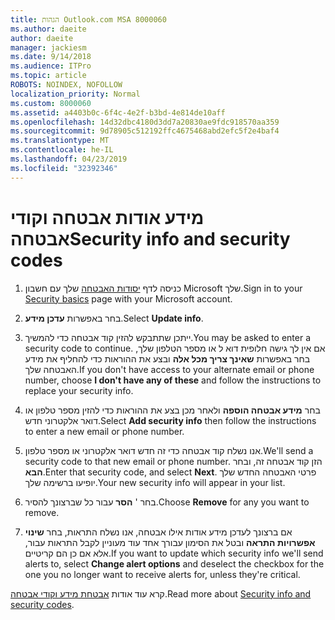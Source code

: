 ```yaml
---
title: הגהות Outlook.com MSA 8000060
ms.author: daeite
author: daeite
manager: jackiesm
ms.date: 9/14/2018
ms.audience: ITPro
ms.topic: article
ROBOTS: NOINDEX, NOFOLLOW
localization_priority: Normal
ms.custom: 8000060
ms.assetid: a4403b0c-6f4c-4e2f-b3bd-4e814de10aff
ms.openlocfilehash: 14d32dbc4180d3dd7a20830ae9fdc918570aa359
ms.sourcegitcommit: 9d78905c512192ffc4675468abd2efc5f2e4baf4
ms.translationtype: MT
ms.contentlocale: he-IL
ms.lasthandoff: 04/23/2019
ms.locfileid: "32392346"
---
```

# <a name="security-info-and-security-codes"></a><span data-ttu-id="164c2-102">מידע אודות אבטחה וקודי אבטחה</span><span class="sxs-lookup"><span data-stu-id="164c2-102">Security info and security codes</span></span>

1. <span data-ttu-id="164c2-103">כניסה לדף [יסודות האבטחה](https://account.microsoft.com/security) שלך עם חשבון Microsoft שלך.</span><span class="sxs-lookup"><span data-stu-id="164c2-103">Sign in to your [Security basics](https://account.microsoft.com/security) page with your Microsoft account.</span></span> 
    
2. <span data-ttu-id="164c2-104">בחר באפשרות **עדכן מידע**.</span><span class="sxs-lookup"><span data-stu-id="164c2-104">Select **Update info**.</span></span> 
    
3. <span data-ttu-id="164c2-105">ייתכן שתתבקש להזין קוד אבטחה כדי להמשיך.</span><span class="sxs-lookup"><span data-stu-id="164c2-105">You may be asked to enter a security code to continue.</span></span> <span data-ttu-id="164c2-106">אם אין לך גישה חלופית דוא ל או מספר הטלפון שלך, בחר באפשרות **שאינך צריך מכל אלה** ובצע את ההוראות כדי להחליף את מידע האבטחה שלך.</span><span class="sxs-lookup"><span data-stu-id="164c2-106">If you don't have access to your alternate email or phone number, choose **I don't have any of these** and follow the instructions to replace your security info.</span></span> 
    
4. <span data-ttu-id="164c2-107">בחר **מידע אבטחה הוספה** ולאחר מכן בצע את ההוראות כדי להזין מספר טלפון או דואר אלקטרוני חדש.</span><span class="sxs-lookup"><span data-stu-id="164c2-107">Select **Add security info** then follow the instructions to enter a new email or phone number.</span></span> 
    
5. <span data-ttu-id="164c2-108">אנו נשלח קוד אבטחה כדי זה חדש דואר אלקטרוני או מספר טלפון.</span><span class="sxs-lookup"><span data-stu-id="164c2-108">We'll send a security code to that new email or phone number.</span></span> <span data-ttu-id="164c2-109">הזן קוד אבטחה זה, ובחר **הבא**.</span><span class="sxs-lookup"><span data-stu-id="164c2-109">Enter that security code, and select **Next**.</span></span> <span data-ttu-id="164c2-110">פרטי האבטחה החדש שלך יופיעו ברשימה שלך.</span><span class="sxs-lookup"><span data-stu-id="164c2-110">Your new security info will appear in your list.</span></span> 
    
6. <span data-ttu-id="164c2-111">בחר ' **הסר** עבור כל שברצונך להסיר.</span><span class="sxs-lookup"><span data-stu-id="164c2-111">Choose **Remove** for any you want to remove.</span></span> 
    
7. <span data-ttu-id="164c2-112">אם ברצונך לעדכן מידע אודות אילו אבטחה, אנו נשלח התראות, בחר **שינוי אפשרויות התראה** ובטל את הסימון עבורך אחד עוד מעוניין לקבל התראות עבור, אלא אם כן הם קריטיים.</span><span class="sxs-lookup"><span data-stu-id="164c2-112">If you want to update which security info we'll send alerts to, select **Change alert options** and deselect the checkbox for the one you no longer want to receive alerts for, unless they're critical.</span></span> 
    
<span data-ttu-id="164c2-113">קרא עוד אודות [אבטחת מידע וקודי אבטחה](https://support.microsoft.com/help/12428/).</span><span class="sxs-lookup"><span data-stu-id="164c2-113">Read more about [Security info and security codes](https://support.microsoft.com/help/12428/).</span></span>
  


